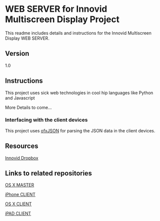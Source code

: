WEB SERVER for Innovid Multiscreen Display Project
============================
This readme includes details and instructions for the Innovid Multiscreen Display WEB SERVER.

Version
----
1.0


Instructions
----

This project uses sick web technologies in cool hip languages like Python and Javascript

More Details to come...

### Interfacing with the client devices

This project uses [ofxJSON] for parsing the JSON data in the client devices.

Resources
----
[Innovid Dropbox]

Links to related repositories
----
[OS X MASTER]

[iPhone CLIENT]

[OS X CLIENT]

[iPAD CLIENT]

[ofxJSON]: https://github.com/jefftimesten/ofxJSON

[OS X MASTER]: https://github.com/rouxpz/innovid-web

[OS X CLIENT]: https://github.com/jdiedrick/innovidMultiscreenDisplayAppOSXClient

[iPhone CLIENT]: https://github.com/jdiedrick/innovidMultiscreenDisplayAppiPhoneClient

[iPad CLIENT]: https://github.com/jdiedrick/innovidMultiscreenDisplayAppiPadClient

[Innovid Dropbox]: https://www.dropbox.com/home/Innovid

